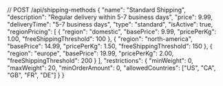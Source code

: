 // POST /api/shipping-methods
{
  "name": "Standard Shipping",
  "description": "Regular delivery within 5-7 business days",
  "price": 9.99,
  "deliveryTime": "5-7 business days",
  "type": "standard",
  "isActive": true,
  "regionPricing": [
    {
      "region": "domestic",
      "basePrice": 9.99,
      "pricePerKg": 1.00,
      "freeShippingThreshold": 100
    },
    {
      "region": "north-america",
      "basePrice": 14.99,
      "pricePerKg": 1.50,
      "freeShippingThreshold": 150
    },
    {
      "region": "europe",
      "basePrice": 19.99,
      "pricePerKg": 2.00,
      "freeShippingThreshold": 200
    }
  ],
  "restrictions": {
    "minWeight": 0,
    "maxWeight": 20,
    "minOrderAmount": 0,
    "allowedCountries": ["US", "CA", "GB", "FR", "DE"]
  }
}